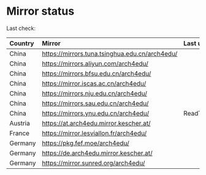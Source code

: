 <script src="./time.js"></script>
# Mirror status
Last check: <script type="text/javascript">localize(1695698274.1234365);</script>

|Country|Mirror|Last update|
|:------|:-----|:----------|
|China|https://mirrors.tuna.tsinghua.edu.cn/arch4edu/|<script type="text/javascript">localize(1695666738);</script>|
|China|https://mirrors.aliyun.com/arch4edu/|<script type="text/javascript">localize(1695666738);</script>|
|China|https://mirrors.bfsu.edu.cn/arch4edu/|<script type="text/javascript">localize(1695623718);</script>|
|China|https://mirror.iscas.ac.cn/arch4edu/|<script type="text/javascript">localize(1695666738);</script>|
|China|https://mirrors.nju.edu.cn/arch4edu/|<script type="text/javascript">localize(1695666738);</script>|
|China|https://mirrors.sau.edu.cn/arch4edu/|<script type="text/javascript">localize(1695666738);</script>|
|China|https://mirrors.ynu.edu.cn/arch4edu/|ReadTimeout|
|Austria|https://at.arch4edu.mirror.kescher.at/|<script type="text/javascript">localize(1695666738);</script>|
|France|https://mirror.lesviallon.fr/arch4edu/|<script type="text/javascript">localize(1695666738);</script>|
|Germany|https://pkg.fef.moe/arch4edu/|<script type="text/javascript">localize(1695666738);</script>|
|Germany|https://de.arch4edu.mirror.kescher.at/|<script type="text/javascript">localize(1695666738);</script>|
|Germany|https://mirror.sunred.org/arch4edu/|<script type="text/javascript">localize(1695666738);</script>|

<script src="./tablefilter/tablefilter.js"></script>
<script src="./table.js"></script>